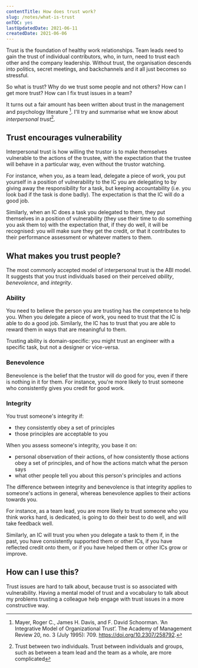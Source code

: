 ```yaml
---
contentTitle: How does trust work?
slug: /notes/what-is-trust
onTOC: yes
lastUpdatedDate: 2021-06-11
createdDate: 2021-06-06
---
```


Trust is the foundation of healthy work relationships. Team leads need to gain the trust of individual contributors, who, in turn, need to trust each other and the company leadership. Without trust, the organisation descends into politics, secret meetings, and backchannels and it all just becomes so stressful.

So what is trust? Why do we trust some people and not others? How can I get more trust? How can I fix trust issues in a team?

It turns out a fair amount has been written about trust in the management and psychology literature [^1]. I'll try and summarise what we know about _interpersonal trust_[^2].

## Trust encourages vulnerability

Interpersonal trust is how willing the trustor is to make themselves vulnerable to the actions of the trustee, with the expectation that the trustee will behave in a particular way, even without the trustor watching.

For instance, when you, as a team lead, delegate a piece of work, you put yourself in a position of vulnerability to the IC you are delegating to by giving away the responsibility for a task, but keeping accountability (i.e. you look bad if the task is done badly). The expectation is that the IC will do a good job.

Similarly, when an IC does a task you delegated to them, they put themselves in a position of vulnerability (they use their time to do something you ask them to) with the expectation that, if they do well, it will be recognised: you will make sure they get the credit, or that it contributes to their performance assessment or whatever matters to them.

## What makes you trust people?

The most commonly accepted model of interpersonal trust is the ABI model. It suggests that you trust individuals based on their perceived _ability_, _benevolence_, and _integrity_.

<!-- TODO Picture of ABI model? -->

### Ability

You need to believe the person you are trusting has the competence to help you. When you delegate a piece of work, you need to trust that the IC is able to do a good job. Similarly, the IC has to trust that you are able to reward them in ways that are meaningful to them.

Trusting ability is domain-specific: you might trust an engineer with a specific task, but not a designer or vice-versa.

### Benevolence

Benevolence is the belief that the trustor will do good for you, even if there is nothing in it for them. For instance, you're more likely to trust someone who consistently gives you credit for good work.

### Integrity

You trust someone's integrity if:
- they consistently obey a set of principles
- those principles are acceptable to you

When you assess someone's integrity, you base it on:
- personal observation of their actions, of how consistently those actions obey a set of principles, and of how the actions match what the person says
- what other people tell you about this person's principles and actions

The difference between integrity and benevolence is that integrity applies to someone's actions in general, whereas benevolence applies to their actions towards you.

For instance, as a team lead, you are more likely to trust someone who you think works hard, is dedicated, is going to do their best to do well, and will take feedback well.

Similarly, an IC will trust you when you delegate a task to them if, in the past, you have consistently supported them or other ICs, if you have reflected credit onto them, or if you have helped them or other ICs grow or improve.

## How can I use this?

Trust issues are hard to talk about, because trust is so associated with vulnerability. Having a mental model of trust and a vocabulary to talk about my problems trusting a colleague help engage with trust issues in a more constructive way.

[^1]: Mayer, Roger C., James H. Davis, and F. David Schoorman. ‘An Integrative Model of Organizational Trust’. The Academy of Management Review 20, no. 3 (July 1995): 709. https://doi.org/10.2307/258792.
[^2]: Trust between two individuals. Trust between individuals and groups, such as between a team lead and the team as a whole, are more complicated
